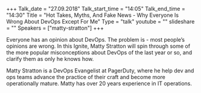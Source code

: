 +++
Talk_date = "27.09.2018"
Talk_start_time = "14:05"
Talk_end_time = "14:30"
Title = "Hot Takes, Myths, And Fake News - Why Everyone Is Wrong About DevOps Except For Me"
Type = "talk"
youtube = ""
slideshare = ""
Speakers = ["matty-stratton"]
+++

<p>Everyone has an opinion about DevOps. The problem is - most people’s opinions are wrong. In this Ignite, Matty Stratton will spin through some of the more popular misconceptions about DevOps of the last year or so, and clarify them as only he knows how.</p>

<p>Matty Stratton is a DevOps Evangelist at PagerDuty, where he help dev and ops teams advance the practice of their craft and become more operationally mature. Matty has over 20 years experience in IT operations.</p>
